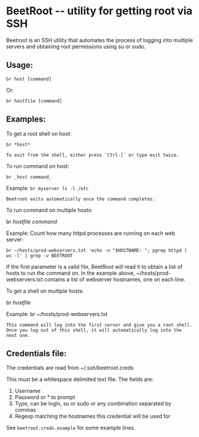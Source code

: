 BeetRoot -- utility for getting root via SSH
======================================

Beetroot is an SSH utility that automates the process of logging into multiple servers and obtaining root permissions using su or sudo. 

Usage:
------

`br host [command]`

Or:

`br hostfile [command]`

Examples:
---------

To get a root shell on host:

`br *host*`

    To exit from the shell, either press `Ctrl-]` or type exit twice.
    
To run command on host:

`br _host command_`

Example: `br myserver ls -l /etc`

    Beetroot exits automatically once the command completes.
    
To run command on multiple hosts:

br *hostfile* *command*

Example: Count how many httpd processes are running on each web server:

```
br ~/hosts/prod-webservers.txt 'echo -n "$HOSTNAME: "; pgrep httpd | wc -l' | grep -v BEETROOT
```

If the first parameter is a valid file, BeetRoot will read it to obtain a list of hosts to run the command on.
In the example above, ~/hosts/prod-webservers.txt contains a list of webserver hostnames, one on each line.


To get a shell on multiple hosts:

br _hostfile_

Example: br ~/hosts/prod-webservers.txt 

    This command will log into the first server and give you a root shell. Once you log out of this shell, it will automatically log into the next one.

Credentials file:
-----------------

The credentials are read from ~/.ssh/beetroot.creds
    
This must be a whitespace delimited text file. The fields are:

1. Username
2. Password or * to prompt
3. Type, can be login, su or sudo or any combination separated by commas
4. Regexp matching the hostnames this credential will be used for

See `beetroot.creds.example` for some example lines.
